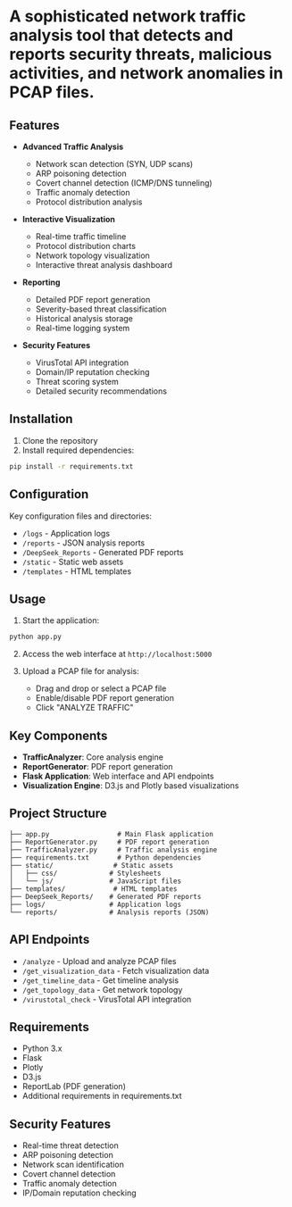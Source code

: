# A sophisticated network traffic analysis tool that detects and reports security threats, malicious activities, and network anomalies in PCAP files.

## Features

- **Advanced Traffic Analysis**
  - Network scan detection (SYN, UDP scans)
  - ARP poisoning detection
  - Covert channel detection (ICMP/DNS tunneling)
  - Traffic anomaly detection
  - Protocol distribution analysis

- **Interactive Visualization**
  - Real-time traffic timeline
  - Protocol distribution charts
  - Network topology visualization
  - Interactive threat analysis dashboard

- **Reporting**
  - Detailed PDF report generation
  - Severity-based threat classification
  - Historical analysis storage
  - Real-time logging system

- **Security Features**
  - VirusTotal API integration
  - Domain/IP reputation checking
  - Threat scoring system
  - Detailed security recommendations

## Installation

1. Clone the repository
2. Install required dependencies:
```bash
pip install -r requirements.txt
```

## Configuration

Key configuration files and directories:
- `/logs` - Application logs
- `/reports` - JSON analysis reports
- `/DeepSeek_Reports` - Generated PDF reports
- `/static` - Static web assets
- `/templates` - HTML templates

## Usage

1. Start the application:
```bash
python app.py
```

2. Access the web interface at `http://localhost:5000`

3. Upload a PCAP file for analysis:
   - Drag and drop or select a PCAP file
   - Enable/disable PDF report generation
   - Click "ANALYZE TRAFFIC"

## Key Components

- **TrafficAnalyzer**: Core analysis engine
- **ReportGenerator**: PDF report generation
- **Flask Application**: Web interface and API endpoints
- **Visualization Engine**: D3.js and Plotly based visualizations

## Project Structure

```
├── app.py                 # Main Flask application
├── ReportGenerator.py     # PDF report generation
├── TrafficAnalyzer.py     # Traffic analysis engine
├── requirements.txt       # Python dependencies
├── static/               # Static assets
│   ├── css/             # Stylesheets
│   └── js/              # JavaScript files
├── templates/            # HTML templates
├── DeepSeek_Reports/    # Generated PDF reports
├── logs/                # Application logs
└── reports/             # Analysis reports (JSON)
```

## API Endpoints

- `/analyze` - Upload and analyze PCAP files
- `/get_visualization_data` - Fetch visualization data
- `/get_timeline_data` - Get timeline analysis
- `/get_topology_data` - Get network topology
- `/virustotal_check` - VirusTotal API integration

## Requirements

- Python 3.x
- Flask
- Plotly
- D3.js
- ReportLab (PDF generation)
- Additional requirements in requirements.txt

## Security Features

- Real-time threat detection
- ARP poisoning detection
- Network scan identification
- Covert channel detection
- Traffic anomaly detection
- IP/Domain reputation checking

